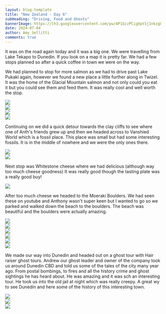 ```yaml
---
layout: blog-template
title: "New Zealand - Day 6"
subHeading: "Driving, Food and Ghosts"
bannerImage: https://lh3.googleusercontent.com/pw/AP1GczPCigXpt5j1nkzgLsRs_e3JASm2J0p0TIlSJ_OKw5tEwCZEeZmlL4MDkVHsw-Ygyeyz0MY5jfndKmwss4U1YBCjYMLazXmVkYFpPO-1ydN-EFmcyfSA=w2400
date: 2024-07-04
author: Amy Sellitti
comments: true
---
```


It was on the road again today and it was a big one. We were travelling from Lake Tekapo to Dunedin. If you look on a map it is pretty far. We had a few stops planned so after a quick coffee in town we were on the way. 

We had planned to stop for more salmon as we had to drive past Lake Pukaki again, however we found a new place a little further along in Twizel. It was the home of the Glacial Mountain salmon and not only could you eat it but you could see them and feed them. It was really cool and well worth the stop. 

<div class="center-image"><img src="https://lh3.googleusercontent.com/pw/AP1GczNbtEQSOhIqX5MadrDAvy1TblvJGweoaFANrBUABdIJ8TVmPettv7MnzF_F0OJ3cqaKcj1lgpBR0cVoXt4K9xJ1a2CsY5HpM1KVaN_IX4gy27eKaJTq=w2400" /></div>
<div class="center-image"><img src="https://lh3.googleusercontent.com/pw/AP1GczO5Nss5aJm0S3M7W561w_mMwuO_atKnXn7k7vW8jCpDkw0g56vxYo6_zR947NccMbTdMOf6cuW_cqdF92G3f6nbFuAttiBtd7ceA4hVVLum11Y3Qqog=w2400" /></div>
<div class="center-image"><img src="https://lh3.googleusercontent.com/pw/AP1GczO5GU7v-8enc6FPrMkaPJGB8X_1SN2Lls7pNmAAHXT86fJx9IyD-g-Mya_3wgoQP6muIFLUl3-0eA3X2_Vu_49YZvR5yJSGT-TrMO4FRYx_EHYStgVZ=w2400" /></div>
<div class="center-image"><img src="https://lh3.googleusercontent.com/pw/AP1GczOl7HqoBm7lF5aKuR2me3turnHLv2KbCsZS-Db8MTZlMxwKs-icc3Ef90FimObguUq4nrQ6cw9kDl7tOqa5W9BTvNE5D85vpJMzPEDguDUtvnXF0WjK=w2400" /></div>

Continuing on we did a quick detour towards the clay cliffs to see where one of Anth's friends grew up and then we headed across to Vanshied World which is a fossil place. This place was small but had some interesting fossils. It is in the middle of nowhere  and we were the only ones there. 
<div class="center-image"><img src="https://lh3.googleusercontent.com/pw/AP1GczO6RVLNMRs2Edy6nsy22AWzKTDhI3UNVqMNuzgp3m9JOm1lRie3FeFzUR-al1O6360pRGR_WfPqPkbNiQc9G45y1s9fvOlB_JbqcUQ4MK6SU07a88Ml=w2400" /></div>
<div class="center-image"><img src="https://lh3.googleusercontent.com/pw/AP1GczPuXBYqrXkdRNlMG5tVmP14In6BmMHniihaNlz2MCaxoU_abo0xyJ3pCKeyiJY9lKo4VEzs8xJDNRogPrjfeFxbuQsJfoaFRbK1jHd1DRAGN0lwLMIC=w2400" /></div>

Next stop was Whitestone cheese where we had delicious (although way too much cheese goodness) It was really good though the tasting plate was a really good buy!
<div class="center-image"><img src="https://lh3.googleusercontent.com/pw/AP1GczNV6m77yOBlxrdEb1eZ7Rn-2uX9qpz-xv6-LJtOs9UoYcksSoZENPNHgJpd8m6Jq2p8xLO_YzJ_OnJ8zpYRKQ9cUPCUDgnnU5TzXCqNk6Nu9asRHN5N=w2400" /></div>

After too much cheese we headed to the Moeraki Boulders. We had seen these on youtube and Anthony wasn't super keen but I wanted to go so we parked and walked down the beach to the boulders. The beach was beautiful and the boulders were actually amazing. 

<div class="center-image"><img src="https://lh3.googleusercontent.com/pw/AP1GczNEkpuTKb_y8A_lPvet0sC0iLxPZEIdr8HwSS2MeQIgSAtaU0WiHvPZQsYZK6Enk6YrRf8Ck0Jv6vJVG7-XWcJjtC0z36Vv0BKDgoN3WhlEzg4zCa4n=w2400" /></div>
<div class="center-image"><img src="https://lh3.googleusercontent.com/pw/AP1GczMEnkDecXO2ZpJ8GLU55ZMEtXDZ7SlxRX-jDBBifyEj9yx51ts0yzUGZkP9ZEfqxCDWusPyNayBvPziT7JbQGlTLoevqrus_fF2FTTGL6CWkKJ-N-FF=w2400" /></div>
<div class="center-image"><img src="https://lh3.googleusercontent.com/pw/AP1GczPCigXpt5j1nkzgLsRs_e3JASm2J0p0TIlSJ_OKw5tEwCZEeZmlL4MDkVHsw-Ygyeyz0MY5jfndKmwss4U1YBCjYMLazXmVkYFpPO-1ydN-EFmcyfSA=w2400" /></div>
<div class="center-image"><img src="https://lh3.googleusercontent.com/pw/AP1GczOI5LD8O9R8RmzcnHBmTcd9i2nDdEVnKCXqi8fiXU8rGXqGHt_EP8zYZkBfBGOpgfVIGFNmnGwmN1EAjs2VKopqHEVDwolGsrmNPoM6TJnFq4kMgR7h=w2400" /></div>
<div class="center-image"><img src="https://lh3.googleusercontent.com/pw/AP1GczNTtNI7ezKhHqzNS4dL2KJN-BTaXnzckPtekdKC3ii2YJ-wD32Ayjqc3R6yeuFcNe0Tvs-2hQ386ZR0D1jFzvS2MDVgHDr-5aBqWsTFRzDAO-xWjeXF=w2400" /></div>
<div class="center-image"><img src="https://lh3.googleusercontent.com/pw/AP1GczOdSQlgQc7PkXz6hkcb-fnp1YPMvE-2EwTsWxNixgwpn_1G-5vMdEufrmvO8gG_1VXxVflxl25oAxANHL2GCnIak51cKvJC99qraXOXD3uq44UITOrq=w2400" /></div>


We made our way into Dunedin and headed out on a ghost tour with Hair raiser ghost tours. Andrew our ghost leader and owner of the company took us around Dunedin CBD and told us some of the tales of the city many year ago. From postal bombings, to fires and all the history crime and ghost sightings he has heard about. He was amazing and it was sch an interesting tour. He took us into the old jail at night which was really creepy. A great wy to see Dunedin and here some of the history of this interesting town. 

<div class="center-image"><img src="https://lh3.googleusercontent.com/pw/AP1GczMG6799_zF0BQ0k2Bj3t1dcIdACMoW21ymOcMXd60WRKbvYruuinkk942Esqp7SGBzejAXEczyhMlt19cn0RK8ff3h-ASDWRziLNQsVZJjS4kvh4_0R=w2400" /></div>

<div class="center-image"><img src="https://lh3.googleusercontent.com/pw/AP1GczP4G9f3Pkb9O8A3EVh_iOfcmaF0TXV_RJGHmYDPmK7j5hDXSIYcPFcAArgEofOxkARV_S6MglOTuC1X4vzLxL1r-kYxF7tjCYCVYQUifJ8CPvnyPQWD=w2400" /></div>
<div class="center-image"><img src="https://lh3.googleusercontent.com/pw/AP1GczPiyNF6_RN68RgGkx0aKix5h3Ls1zAHETAbAm5w6tlm0WRDKYsdUN0PTc1JRZT5uDESLy8EijcQdD69f_EuEQ-w57dhmJM8UL3Kk27DX1tmFm7iaKus=w2400" /></div>
